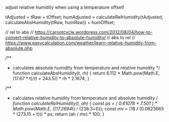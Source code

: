 adjust relative humidity when using a temperature offset!

tAdjusted = tRaw + tOffset;
humAdjusted = calculateRelHumidity(tAdjusted, calculateAbsHumidity(tRaw, humRaw)) + humOffset;

// rel to abs
// https://carnotcycle.wordpress.com/2012/08/04/how-to-convert-relative-humidity-to-absolute-humidity/
// abs to rel
// https://www.easycalculation.com/weather/learn-relative-humidity-from-absolute.php

/**
 * calculates absolute humidity from temperature and relative humidity
 */
function calculateAbsHumidity(t, rh) {
    return 6.112 * Math.pow(Math.E,(17.67 * t)/(t + 243.5)) * rh * 2.1674;
}

/**
 * calculates relative humidity from temperature and absolute humidity
 */
function calculateRelHumidity(t, ah) {
    const ps = ( 0.61078 * 7.501 ) * Math.pow(Math.E, ((17.2694*t) / (238.3+t)));
    const mv = (18 / (0.0623665 * (273.15 + t))) * ps;
    return (ah / mv) * 100;
}
